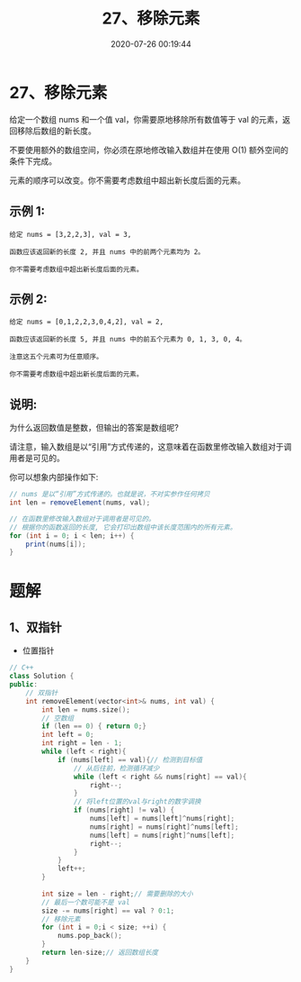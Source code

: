﻿---
title: 27、移除元素
categories:
- leetcode
tags:
  - null
date: 2020-07-26 00:19:44
---

# 27、移除元素
给定一个数组 nums 和一个值 val，你需要原地移除所有数值等于 val 的元素，返回移除后数组的新长度。

不要使用额外的数组空间，你必须在原地修改输入数组并在使用 O(1) 额外空间的条件下完成。

元素的顺序可以改变。你不需要考虑数组中超出新长度后面的元素。

## 示例 1:
```
给定 nums = [3,2,2,3], val = 3,

函数应该返回新的长度 2, 并且 nums 中的前两个元素均为 2。

你不需要考虑数组中超出新长度后面的元素。
```
## 示例 2:
```
给定 nums = [0,1,2,2,3,0,4,2], val = 2,

函数应该返回新的长度 5, 并且 nums 中的前五个元素为 0, 1, 3, 0, 4。

注意这五个元素可为任意顺序。

你不需要考虑数组中超出新长度后面的元素。
```
## 说明:

为什么返回数值是整数，但输出的答案是数组呢?

请注意，输入数组是以“引用”方式传递的，这意味着在函数里修改输入数组对于调用者是可见的。

你可以想象内部操作如下:
```java
// nums 是以“引用”方式传递的。也就是说，不对实参作任何拷贝
int len = removeElement(nums, val);

// 在函数里修改输入数组对于调用者是可见的。
// 根据你的函数返回的长度, 它会打印出数组中该长度范围内的所有元素。
for (int i = 0; i < len; i++) {
    print(nums[i]);
}
```
<!-- 来源：力扣（LeetCode）
链接：https://leetcode-cn.com/problems/remove-element
著作权归领扣网络所有。商业转载请联系官方授权，非商业转载请注明出处。 -->

# 题解
## 1、双指针
- 位置指针
```cpp
// C++
class Solution {
public:
    // 双指针
    int removeElement(vector<int>& nums, int val) {
        int len = nums.size();
        // 空数组
        if (len == 0) { return 0;}
        int left = 0;
        int right = len - 1;
        while (left < right){
            if (nums[left] == val){// 检测到目标值
                // 从后往前，检测循环减少
                while (left < right && nums[right] == val){
                    right--;
                }
                // 将left位置的val与right的数字调换
                if (nums[right] != val) {
                    nums[left] = nums[left]^nums[right];
                    nums[right] = nums[right]^nums[left];
                    nums[left] = nums[right]^nums[left];
                    right--;
                }
            }
            left++;
        }
        
        int size = len - right;// 需要删除的大小
        // 最后一个数可能不是 val
        size -= nums[right] == val ? 0:1;
        // 移除元素
        for (int i = 0;i < size; ++i) {
            nums.pop_back();
        }
        return len-size;// 返回数组长度
    }
}
```